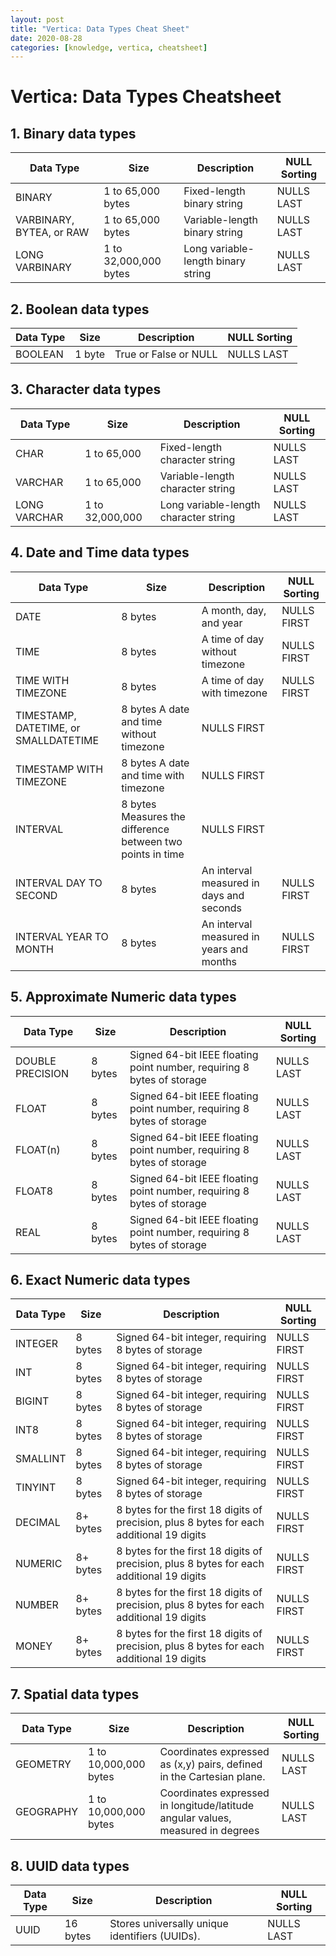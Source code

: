 ```yaml
---
layout: post
title: "Vertica: Data Types Cheat Sheet"
date: 2020-08-28
categories: [knowledge, vertica, cheatsheet]
---
```


# Vertica: Data Types Cheatsheet

## 1. Binary data types

| Data Type                	| Size                  	| Description                        	| NULL Sorting 	|
|--------------------------	|-----------------------	|------------------------------------	|--------------	|
| BINARY                   	| 1 to 65,000 bytes     	| Fixed-length binary string         	| NULLS LAST   	|
| VARBINARY, BYTEA, or RAW 	| 1 to 65,000 bytes     	| Variable-length binary string      	| NULLS LAST   	|
| LONG VARBINARY           	| 1 to 32,000,000 bytes 	| Long variable-length binary string 	| NULLS LAST   	|

## 2. Boolean data types

| Data Type 	| Size   	| Description           	| NULL Sorting 	|
|-----------	|--------	|-----------------------	|--------------	|
| BOOLEAN   	| 1 byte 	| True or False or NULL 	| NULLS LAST   	|

## 3. Character data types

| Data Type    	| Size            	| Description                           	| NULL Sorting 	|
|--------------	|-----------------	|---------------------------------------	|--------------	|
| CHAR         	| 1 to 65,000     	| Fixed-length character string         	| NULLS LAST   	|
| VARCHAR      	| 1 to 65,000     	| Variable-length character string      	| NULLS LAST   	|
| LONG VARCHAR 	| 1 to 32,000,000 	| Long variable-length character string 	| NULLS LAST   	|

## 4. Date and Time data types

| Data Type                             	| Size                                                       	| Description                              	| NULL Sorting 	|
|---------------------------------------	|------------------------------------------------------------	|------------------------------------------	|--------------	|
| DATE                                  	| 8 bytes                                                    	| A month, day, and year                   	| NULLS FIRST  	|
| TIME                                  	| 8 bytes                                                    	| A time of day without timezone           	| NULLS FIRST  	|
| TIME WITH TIMEZONE                    	| 8 bytes                                                    	| A time of day with timezone              	| NULLS FIRST  	|
| TIMESTAMP, DATETIME, or SMALLDATETIME 	| 8 bytes A date and time without timezone                   	| NULLS FIRST                              	|              	|
| TIMESTAMP WITH TIMEZONE               	| 8 bytes A date and time with timezone                      	| NULLS FIRST                              	|              	|
| INTERVAL                              	| 8 bytes Measures the difference between two points in time 	| NULLS FIRST                              	|              	|
| INTERVAL DAY TO SECOND                	| 8 bytes                                                    	| An interval measured in days and seconds 	| NULLS FIRST  	|
| INTERVAL YEAR TO MONTH                	| 8 bytes                                                    	| An interval measured in years and months 	| NULLS FIRST  	|

## 5. Approximate Numeric data types

| Data Type        	| Size    	| Description                                                            	| NULL Sorting 	|
|------------------	|---------	|------------------------------------------------------------------------	|--------------	|
| DOUBLE PRECISION 	| 8 bytes 	| Signed 64-bit IEEE floating point number, requiring 8 bytes of storage 	| NULLS LAST   	|
| FLOAT            	| 8 bytes 	| Signed 64-bit IEEE floating point number, requiring 8 bytes of storage 	| NULLS LAST   	|
| FLOAT(n)         	| 8 bytes 	| Signed 64-bit IEEE floating point number, requiring 8 bytes of storage 	| NULLS LAST   	|
| FLOAT8           	| 8 bytes 	| Signed 64-bit IEEE floating point number, requiring 8 bytes of storage 	| NULLS LAST   	|
| REAL             	| 8 bytes 	| Signed 64-bit IEEE floating point number, requiring 8 bytes of storage 	| NULLS LAST   	|

## 6. Exact Numeric data types

| Data Type 	| Size     	| Description                                                                              	| NULL Sorting 	|
|-----------	|----------	|------------------------------------------------------------------------------------------	|--------------	|
| INTEGER   	| 8 bytes  	| Signed 64-bit integer, requiring 8 bytes of storage                                      	| NULLS FIRST  	|
| INT       	| 8 bytes  	| Signed 64-bit integer, requiring 8 bytes of storage                                      	| NULLS FIRST  	|
| BIGINT    	| 8 bytes  	| Signed 64-bit integer, requiring 8 bytes of storage                                      	| NULLS FIRST  	|
| INT8      	| 8 bytes  	| Signed 64-bit integer, requiring 8 bytes of storage                                      	| NULLS FIRST  	|
| SMALLINT  	| 8 bytes  	| Signed 64-bit integer, requiring 8 bytes of storage                                      	| NULLS FIRST  	|
| TINYINT   	| 8 bytes  	| Signed 64-bit integer, requiring 8 bytes of storage                                      	| NULLS FIRST  	|
| DECIMAL   	| 8+ bytes 	| 8 bytes for the first 18 digits of precision, plus 8 bytes for each additional 19 digits 	| NULLS FIRST  	|
| NUMERIC   	| 8+ bytes 	| 8 bytes for the first 18 digits of precision, plus 8 bytes for each additional 19 digits 	| NULLS FIRST  	|
| NUMBER    	| 8+ bytes 	| 8 bytes for the first 18 digits of precision, plus 8 bytes for each additional 19 digits 	| NULLS FIRST  	|
| MONEY     	| 8+ bytes 	| 8 bytes for the first 18 digits of precision, plus 8 bytes for each additional 19 digits 	| NULLS FIRST  	|

## 7. Spatial data types

| Data Type 	| Size                  	| Description                                                                     	| NULL Sorting 	|
|-----------	|-----------------------	|---------------------------------------------------------------------------------	|--------------	|
| GEOMETRY  	| 1 to 10,000,000 bytes 	| Coordinates expressed as (x,y) pairs, defined in the Cartesian plane.           	| NULLS LAST   	|
| GEOGRAPHY 	| 1 to 10,000,000 bytes 	| Coordinates expressed in longitude/latitude angular values, measured in degrees 	| NULLS LAST   	|

## 8. UUID data types

| Data Type 	| Size     	| Description                                    	| NULL Sorting 	|
|-----------	|----------	|------------------------------------------------	|--------------	|
| UUID      	| 16 bytes 	| Stores universally unique identifiers (UUIDs). 	| NULLS LAST   	|
